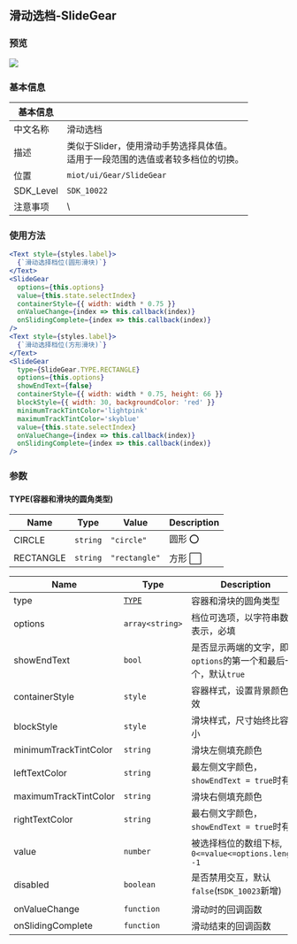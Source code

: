 ## 滑动选档-SlideGear

### 预览

![](/docImages/slidegear.gif)

### 基本信息

| 基本信息  |                                                              |
| --------- | ------------------------------------------------------------ |
| 中文名称  | 滑动选档                                                     |
| 描述      | 类似于Slider，使用滑动手势选择具体值。<br />适用于一段范围的选值或者较多档位的切换。 |
| 位置      | `miot/ui/Gear/SlideGear`                                     |
| SDK_Level | `SDK_10022`                                                  |
| 注意事项  | \                                                            |

### 使用方法

```jsx
<Text style={styles.label}>
  {`滑动选择档位(圆形滑块)`}
</Text>
<SlideGear
  options={this.options}
  value={this.state.selectIndex}
  containerStyle={{ width: width * 0.75 }}
  onValueChange={index => this.callback(index)}
  onSlidingComplete={index => this.callback(index)}
/>
<Text style={styles.label}>
  {`滑动选择档位(方形滑块)`}
</Text>
<SlideGear
  type={SlideGear.TYPE.RECTANGLE}
  options={this.options}
  showEndText={false}
  containerStyle={{ width: width * 0.75, height: 66 }}
  blockStyle={{ width: 30, backgroundColor: 'red' }}
  minimumTrackTintColor='lightpink'
  maximumTrackTintColor='skyblue'
  value={this.state.selectIndex}
  onValueChange={index => this.callback(index)}
  onSlidingComplete={index => this.callback(index)}
/>
```

### 参数

#### TYPE(容器和滑块的圆角类型)

| Name      | Type                | Value                              | Description |
| --------- | ------------------- | ---------------------------------- | ----------- |
| CIRCLE    | <code>string</code> | <code>&quot;circle&quot;</code>    | 圆形 ⭕️      |
| RECTANGLE | <code>string</code> | <code>&quot;rectangle&quot;</code> | 方形 ⬜️      |

| Name                  | Type                                           | Description                                                  |
| --------------------- | ---------------------------------------------- | ------------------------------------------------------------ |
| type                  | [<code>TYPE</code>](#type容器和滑块的圆角类型) | 容器和滑块的圆角类型                                         |
| options               | <code>array&lt;string&gt;</code>               | 档位可选项，以字符串数组表示，必填                           |
| showEndText           | <code>bool</code>                              | 是否显示两端的文字，即`options`的第一个和最后一个，默认`true` |
| containerStyle        | <code>style</code>                             | 容器样式，设置背景颜色无效                                   |
| blockStyle            | <code>style</code>                             | 滑块样式，尺寸始终比容器小                                   |
| minimumTrackTintColor | <code>string</code>                            | 滑块左侧填充颜色                                             |
| leftTextColor         | <code>string</code>                            | 最左侧文字颜色，`showEndText = true`时有效                   |
| maximumTrackTintColor | <code>string</code>                            | 滑块右侧填充颜色                                             |
| rightTextColor        | <code>string</code>                            | 最右侧文字颜色，`showEndText = true`时有效                   |
| value                 | <code>number</code>                            | 被选择档位的数组下标, `0<=value<=options.length -1`          |
| disabled              | `boolean`                                      | 是否禁用交互，默认`false`(`❗️SDK_10023`新增)                  |
| onValueChange         | <code>function</code>                          | 滑动时的回调函数                                             |
| onSlidingComplete     | <code>function</code>                          | 滑动结束的回调函数                                           |
